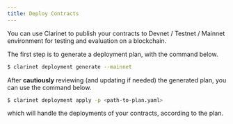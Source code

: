 ```yaml
---
title: Deploy Contracts
---
```


You can use Clarinet to publish your contracts to Devnet / Testnet / Mainnet environment for  testing and evaluation on a blockchain.

The first step is to generate a deployment plan, with the command below.

```bash
$ clarinet deployment generate --mainnet
```

After **cautiously** reviewing (and updating if needed) the generated plan, you can use the command below.

```bash
$ clarinet deployment apply -p <path-to-plan.yaml>
```

which will handle the deployments of your contracts, according to the plan.


